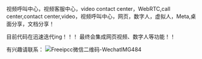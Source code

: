 视频呼叫中心，视频客服中心，video contact center，WebRTC,call center,contact center,video，视频呼叫中心，网页，数字人，虚拟人，Meta,桌面分享，文档分享！

目前代码在迅速迭代ing！！！
最终会集成网页视频、数字人等功能！！

有兴趣请联系：
![Freeipcc微信二维码-WechatIMG484](https://github.com/user-attachments/assets/74afadc8-9fc9-468c-9f58-c1cb95f15f7b)
